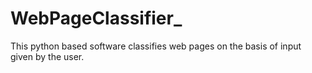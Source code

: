 # WebPageClassifier_
This python based software classifies web pages on the basis of input given by the user.

